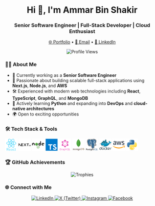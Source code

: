 <h1 align="center">Hi 👋, I'm Ammar Bin Shakir</h1>
<h3 align="center">Senior Software Engineer | Full-Stack Developer | Cloud Enthusiast</h3>

<p align="center">
  <a href="https://ammarbinshakir.vercel.app" target="_blank">🌐 Portfolio</a> • 
  <a href="mailto:ammarbinshakir557@gmail.com">📧 Email</a> • 
  <a href="https://www.linkedin.com/in/ammarbinshakir/" target="_blank">💼 LinkedIn</a>
<p align="center">
  <img src="https://komarev.com/ghpvc/?username=ammarbinshakir&label=Profile%20views&color=0e75b6&style=flat" alt="Profile Views" />
</p>
</p>




### 👨‍💻 About Me

- 🔭 Currently working as a **Senior Software Engineer**
- 🚀 Passionate about building scalable full-stack applications using **Next.js**, **Node.js**, and **AWS**
- 🛠️ Experienced with modern web technologies including **React**, **TypeScript**, **GraphQL**, and **MongoDB**
- 🧠 Actively learning **Python** and expanding into **DevOps** and **cloud-native architectures**
- 🌍 Open to exciting opportunities


### 🛠️ Tech Stack & Tools

<p align="left">
  <a href="https://reactjs.org/" target="_blank"><img src="https://raw.githubusercontent.com/devicons/devicon/master/icons/react/react-original-wordmark.svg" alt="React" width="40" height="40"/></a>
  <a href="https://nextjs.org/" target="_blank"><img src="https://raw.githubusercontent.com/devicons/devicon/master/icons/nextjs/nextjs-original-wordmark.svg" alt="Next.js" width="40" height="40"/></a>
  <a href="https://nodejs.org/" target="_blank"><img src="https://raw.githubusercontent.com/devicons/devicon/master/icons/nodejs/nodejs-original-wordmark.svg" alt="Node.js" width="40" height="40"/></a>
  <a href="https://www.typescriptlang.org/" target="_blank"><img src="https://raw.githubusercontent.com/devicons/devicon/master/icons/typescript/typescript-original.svg" alt="TypeScript" width="40" height="40"/></a>
  <a href="https://graphql.org/" target="_blank"><img src="https://raw.githubusercontent.com/devicons/devicon/master/icons/graphql/graphql-plain-wordmark.svg" alt="GraphQL" width="40" height="40"/></a>
  <a href="https://www.mongodb.com/" target="_blank"><img src="https://raw.githubusercontent.com/devicons/devicon/master/icons/mongodb/mongodb-original-wordmark.svg" alt="MongoDB" width="40" height="40"/></a>
  <a href="https://www.postgresql.org/" target="_blank"><img src="https://raw.githubusercontent.com/devicons/devicon/master/icons/postgresql/postgresql-original-wordmark.svg" alt="PostgreSQL" width="40" height="40"/></a>
  <a href="https://www.docker.com/" target="_blank"><img src="https://raw.githubusercontent.com/devicons/devicon/master/icons/docker/docker-original-wordmark.svg" alt="Docker" width="40" height="40"/></a>
  <a href="https://aws.amazon.com/" target="_blank"><img src="https://raw.githubusercontent.com/devicons/devicon/master/icons/amazonwebservices/amazonwebservices-original-wordmark.svg" alt="AWS" width="40" height="40"/></a>
  <a href="https://www.python.org/" target="_blank"><img src="https://raw.githubusercontent.com/devicons/devicon/master/icons/python/python-original.svg" alt="Python" width="40" height="40"/></a>
</p>

### 🏆 GitHub Achievements

<p align="center">
  <img src="https://github-profile-trophy.vercel.app/?username=ammarbinshakir&theme=algolia&no-frame=true&no-bg=true&margin-w=10" alt="Trophies" />
</p>


### 🌐 Connect with Me

<p align="center">
  <a href="https://www.linkedin.com/in/ammarbinshakir/" target="_blank">
    <img src="https://img.shields.io/badge/-LinkedIn-0A66C2?style=for-the-badge&logo=linkedin&logoColor=white" alt="LinkedIn" />
  </a>
  <a href="https://twitter.com/ammarbinshakir" target="_blank">
    <img src="https://img.shields.io/badge/-X-000000?style=for-the-badge&logo=x&logoColor=white" alt="X (Twitter)" />
  </a>
  <a href="https://www.instagram.com/ammarbinshakir/" target="_blank">
    <img src="https://img.shields.io/badge/-Instagram-E4405F?style=for-the-badge&logo=instagram&logoColor=white" alt="Instagram" />
  </a>
  <a href="https://www.facebook.com/amarbinshakir" target="_blank">
    <img src="https://img.shields.io/badge/-Facebook-1877F2?style=for-the-badge&logo=facebook&logoColor=white" alt="Facebook" />
  </a>
</p>

